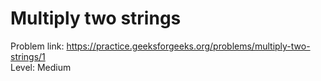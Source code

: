 # Multiply two strings
Problem link: https://practice.geeksforgeeks.org/problems/multiply-two-strings/1 <br>
Level: Medium